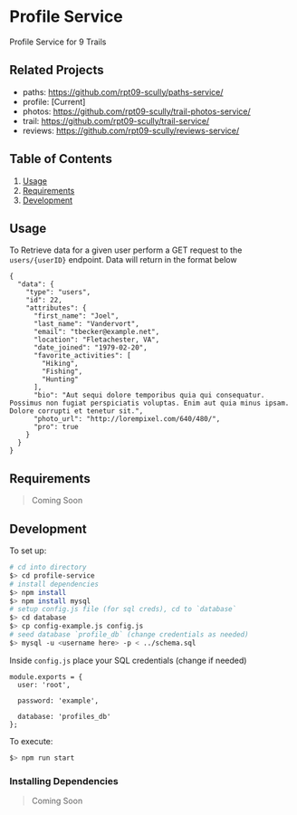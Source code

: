 # Profile Service

Profile Service for 9 Trails

## Related Projects

 - paths: https://github.com/rpt09-scully/paths-service/
 - profile: [Current]
 - photos: https://github.com/rpt09-scully/trail-photos-service/
 - trail: https://github.com/rpt09-scully/trail-service/
 - reviews: https://github.com/rpt09-scully/reviews-service/

## Table of Contents

1. [Usage](#Usage)
1. [Requirements](#requirements)
1. [Development](#development)

## Usage

To Retrieve data for a given user perform a GET request to the `users/{userID}` endpoint. Data will return in the format below

```
{
  "data": {
    "type": "users",
    "id": 22,
    "attributes": {
      "first_name": "Joel",
      "last_name": "Vandervort",
      "email": "tbecker@example.net",
      "location": "Fletachester, VA",
      "date_joined": "1979-02-20",
      "favorite_activities": [
        "Hiking",
        "Fishing",
        "Hunting"
      ],
      "bio": "Aut sequi dolore temporibus quia qui consequatur. Possimus non fugiat perspiciatis voluptas. Enim aut quia minus ipsam. Dolore corrupti et tenetur sit.",
      "photo_url": "http://lorempixel.com/640/480/",
      "pro": true
    }
  }
}
```

## Requirements

> Coming Soon

## Development


To set up:

  ``` sh
  # cd into directory
  $> cd profile-service
  # install dependencies
  $> npm install
  $> npm install mysql
  # setup config.js file (for sql creds), cd to `database`
  $> cd database
  $> cp config-example.js config.js
  # seed database `profile_db` (change credentials as needed)
  $> mysql -u <username here> -p < ../schema.sql  
  ```

  Inside `config.js` place your SQL credentials (change if needed)
  ``` 
  module.exports = {
    user: 'root', 

    password: 'example', 

    database: 'profiles_db'
  };
  ```

  To execute:

  ``` sh
  $> npm run start
  ```

### Installing Dependencies

> Coming Soon

